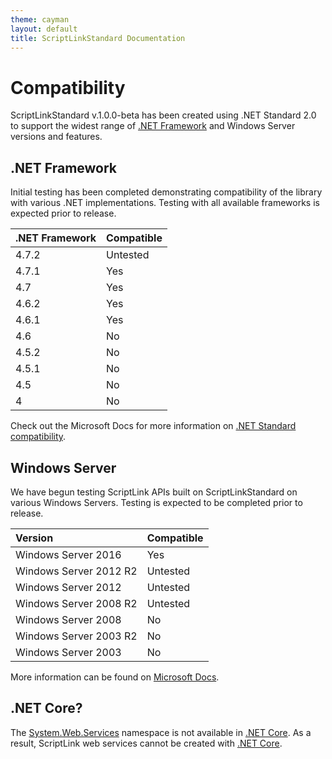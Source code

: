 ```yaml
---
theme: cayman
layout: default
title: ScriptLinkStandard Documentation
---
```


# Compatibility

ScriptLinkStandard v.1.0.0-beta has been created using .NET Standard 2.0 to support the widest range of [.NET Framework](https://docs.microsoft.com/en-us/dotnet/framework/) and Windows Server versions and features.

## .NET Framework

Initial testing has been completed demonstrating compatibility of the library with various .NET implementations. Testing with all available frameworks is expected prior to release.

| .NET Framework | Compatible |
|:-------------- |:-----------|
| 4.7.2 | Untested |
| 4.7.1 | Yes |
| 4.7 | Yes |
| 4.6.2 | Yes |
| 4.6.1 | Yes |
| 4.6 | No |
| 4.5.2 | No |
| 4.5.1 | No |
| 4.5 | No |
| 4 | No |

Check out the Microsoft Docs for more information on [.NET Standard compatibility](https://docs.microsoft.com/en-us/dotnet/standard/net-standard).

## Windows Server

We have begun testing ScriptLink APIs built on ScriptLinkStandard on various Windows Servers. Testing is expected to be completed prior to release.

| Version | Compatible |
|:--------|:-----------|
| Windows Server 2016 | Yes |
| Windows Server 2012 R2 | Untested |
| Windows Server 2012 | Untested |
| Windows Server 2008 R2 | Untested |
| Windows Server 2008 | No |
| Windows Server 2003 R2 | No |
| Windows Server 2003 | No |

More information can be found on [Microsoft Docs](https://docs.microsoft.com/en-us/dotnet/framework/get-started/system-requirements).

## .NET Core?

The [System.Web.Services](https://docs.microsoft.com/en-us/dotnet/api/system.web.services?view=netframework-4.7.2) namespace is not available in [.NET Core](https://docs.microsoft.com/en-us/dotnet/core/). As a result, ScriptLink web services cannot be created with [.NET Core](https://docs.microsoft.com/en-us/dotnet/core/).

